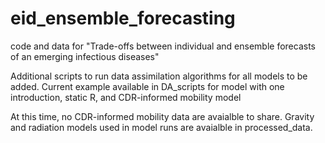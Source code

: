 # eid_ensemble_forecasting
code and data for "Trade-offs between individual and ensemble forecasts of an emerging infectious diseases"

Additional scripts to run data assimilation algorithms for all models to be added. Current example available in DA_scripts for model with one introduction, static R, and CDR-informed mobility model

At this time, no CDR-informed mobility data are avaialble to share. Gravity and radiation models used in model runs are avaialble in processed_data.
